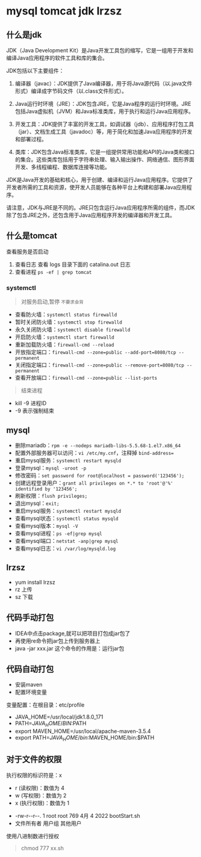# mysql tomcat jdk lrzsz


## 什么是jdk

JDK（Java Development Kit）是Java开发工具包的缩写，它是一组用于开发和编译Java应用程序的软件工具和库的集合。

JDK包括以下主要组件：

1. 编译器（javac）：JDK提供了Java编译器，用于将Java源代码（以.java文件形式）编译成字节码文件（以.class文件形式）。

2. Java运行时环境（JRE）：JDK包含JRE，它是Java程序的运行时环境。JRE包括Java虚拟机（JVM）和Java标准类库，用于执行和运行Java应用程序。

3. 开发工具：JDK提供了丰富的开发工具，如调试器（jdb）、应用程序打包工具（jar）、文档生成工具（javadoc）等，用于简化和加速Java应用程序的开发和部署过程。

4. 类库：JDK包含Java标准类库，它是一组提供常用功能和API的Java类和接口的集合。这些类库包括用于字符串处理、输入输出操作、网络通信、图形界面开发、多线程编程、数据库连接等功能。

JDK是Java开发的基础和核心，用于创建、编译和运行Java应用程序。它提供了开发者所需的工具和资源，使开发人员能够在各种平台上构建和部署Java应用程序。

请注意，JDK与JRE是不同的。JRE只包含运行Java应用程序所需的组件，而JDK除了包含JRE之外，还包含用于Java应用程序开发的编译器和开发工具。


## 什么是tomcat

查看服务是否启动

1. 查看日志  查看 logs 目录下面的 catalina.out 日志
2. 查看进程  `ps -ef | grep tomcat`

### systemctl 
> 对服务启动,暂停
`不要求会背`

- 查看防火墙：`systemctl status firewalld`
- 暂时关闭防火墙：`systemctl stop firewalld`
- 永久关闭防火墙：`systemctl disable firewalld`
- 开启防火墙：`systemctl start firewalld`
- 重新加载防火墙：`firewall-cmd --reload`
- 开放指定端口：`firewall-cmd --zone=public --add-port=8080/tcp --permanent`
- 关闭指定端口：`firewall-cmd --zone=public --remove-port=8080/tcp --permanent`
- 查看开放端口：`firewall-cmd --zone=public --list-ports`

> 结束进程
- kill -9 进程ID
- -9 表示强制结束

## mysql

- 删除mariadb：`rpm -e --nodeps mariadb-libs-5.5.68-1.el7.x86_64`
- 配置外部服务器可以访问：`vi /etc/my.cnf`，注释掉 `bind-address=`
- 重启mysql服务：`systemctl restart mysqld`
- 登录mysql：`mysql -uroot -p`
- 修改密码：`set password for root@localhost = password('123456');`
- 创建远程登录用户：`grant all privileges on *.* to 'root'@'%' identified by '123456';`
- 刷新权限：`flush privileges;`
- 退出mysql：`exit;`
- 重启mysql服务：`systemctl restart mysqld`
- 查看mysql状态：`systemctl status mysqld`
- 查看mysql版本：`mysql -V`
- 查看mysql进程：`ps -ef|grep mysql`
- 查看mysql端口：`netstat -anp|grep mysql`
- 查看mysql日志：`vi /var/log/mysqld.log`

## lrzsz

- yum install lrzsz
- rz 上传
- sz 下载

## 代码手动打包

* IDEA中点击package,就可以把项目打包成jar包了
* 再使用re命令把jar包上传到服务器上
* java -jar xxx.jar 这个命令的作用是：运行jar包

## 代码自动打包

* 安装maven
* 配置环境变量

变量配置：在根目录：etc/profile

* JAVA_HOME=/usr/local/jdk1.8.0_171
* PATH=$JAVA_HOME/BIN:$PATH
* export MAVEN_HOME=/usr/local/apache-maven-3.5.4
* export PATH=$JAVA_HOME/bin:$MAVEN_HOME/bin:$PATH

## 对于文件的权限

执行权限的标识符是：x

- r (读权限)：数值为 4
- w (写权限)：数值为 2
- x (执行权限)：数值为 1

* -rw-r--r--. 1 root root 769 4月 4 2022 bootStart.sh
* 文件所有者  用户组   其他用户

使用八进制数进行授权
> chmod 777 xx.sh























